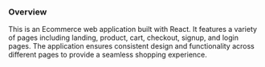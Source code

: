### Overview
This is an Ecommerce web application built with React. It features a variety of pages including landing, product, cart, checkout, signup, and login pages. The application ensures consistent design and functionality across different pages to provide a seamless shopping experience.

